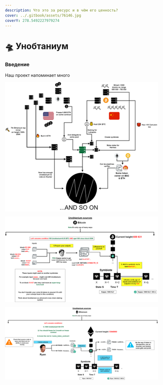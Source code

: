 ```yaml
---
description: Что это за ресурс и в чём его ценность?
cover: ../.gitbook/assets/76146.jpg
coverY: 278.5492227979274
---
```


# 🛸 Унобтаниум

### Введение

Наш проект напоминает много&#x20;

![](../.gitbook/assets/WhatHarder.png)

![](../.gitbook/assets/Unobtanium.png)

![](../.gitbook/assets/UnobtaniumETH.png)
